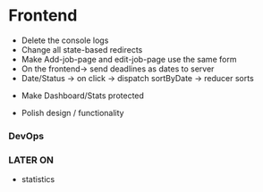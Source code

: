 
# Frontend

<!-- - Keywords: Split them into arrays before submitting to server -->
<!-- - Style of company -> make it a dropdown -->
<!-- - Make images smaller on the left [jobs page] -->
<!-- - Add/edit job form -> make it wider -->
<!-- - Change `visit job site` to be an `<a>` tag -->
- Delete the console logs
- Change all state-based redirects
- Make Add-job-page and edit-job-page use the same form
- On the frontend-> send deadlines as dates to server
- Date/Status -> on click -> dispatch sortByDate -> reducer sorts

* Make Dashboard/Stats protected

* Polish design / functionality


### DevOps


### LATER ON

* statistics
